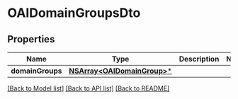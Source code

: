 # OAIDomainGroupsDto

## Properties
Name | Type | Description | Notes
------------ | ------------- | ------------- | -------------
**domainGroups** | [**NSArray&lt;OAIDomainGroup&gt;***](OAIDomainGroup) |  | 

[[Back to Model list]](../README#documentation-for-models) [[Back to API list]](../README#documentation-for-api-endpoints) [[Back to README]](../README)


